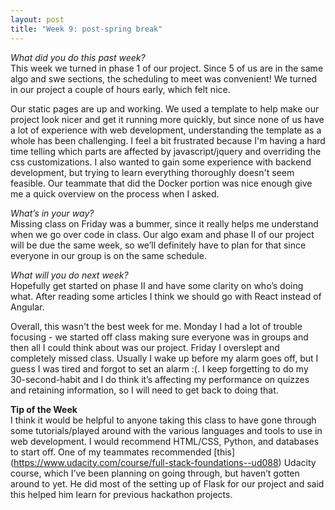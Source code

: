 ```yaml
---
layout: post
title: "Week 9: post-spring break"
---
```

*What did you do this past week?*   
This week we turned in phase 1 of our project.  Since 5 of us are in the same algo and swe sections, the scheduling to meet was convenient!  We turned in our project a couple of hours early, which felt nice.

Our static pages are up and working.  We used a template to help make our project look nicer and get it running more quickly, but since none of us have a lot of experience with web development, understanding the template as a whole has been challenging.  I feel a bit frustrated because I'm having a hard time telling which parts are affected by javascript/jquery and overriding the css customizations.  I also wanted to gain some experience with backend development, but trying to learn everything thoroughly doesn't seem feasible.  Our teammate that did the Docker portion was nice enough give me a quick overview on the process when I asked.

*What’s in your way?*   
Missing class on Friday was a bummer, since it really helps me understand when we go over code in class.  Our algo exam and phase II of our project will be due the same week, so we’ll definitely have to plan for that since everyone in our group is on the same schedule.

*What will you do next week?*   
Hopefully get started on phase II and have some clarity on who’s doing what.  After reading some articles I think we should go with React instead of Angular.

Overall, this wasn't the best week for me.  Monday I had a lot of trouble focusing - we started off class making sure everyone was in groups and then all I could think about was our project.  Friday I overslept and completely missed class.  Usually I wake up before my alarm goes off, but I guess I was tired and forgot to set an alarm :(.  I keep forgetting to do my 30-second-habit and I do think it’s affecting my performance on quizzes and retaining information, so I will need to get back to doing that.

**Tip of the Week**   
I think it would be helpful to anyone taking this class to have gone through some tutorials/played around with the various languages and tools to use in web development.  I would recommend HTML/CSS, Python, and databases to start off.  One of my teammates recommended [this] (https://www.udacity.com/course/full-stack-foundations--ud088) Udacity course, which I’ve been planning on going through, but haven’t gotten around to yet.  He did most of the setting up of Flask for our project and said this helped him learn for previous hackathon projects.
